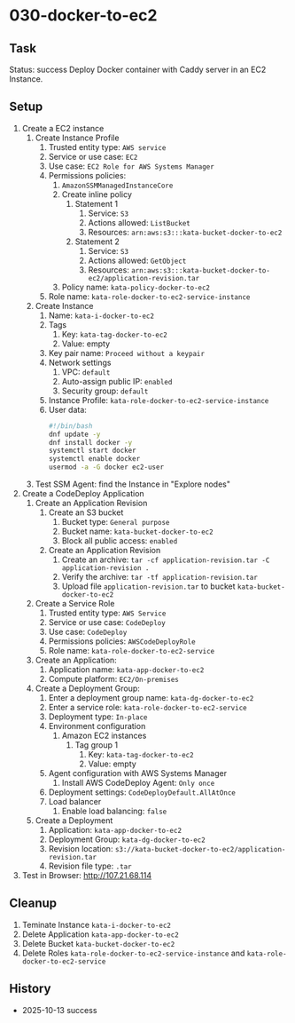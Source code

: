 # 030-docker-to-ec2


## Task
Status: success
Deploy Docker container with Caddy server in an EC2 Instance.

## Setup
1. Create a EC2 instance
	1. Create Instance Profile
		1. Trusted entity type: `AWS service`
		2. Service or use case: `EC2`
		3. Use case: `EC2 Role for AWS Systems Manager`
		4. Permissions policies: 
			1. `AmazonSSMManagedInstanceCore`
			2. Create inline policy
				1. Statement 1
					1. Service: `S3`
					2. Actions allowed: `ListBucket`
					3. Resources: `arn:aws:s3:::kata-bucket-docker-to-ec2`
				2. Statement 2
					1. Service: `S3`
					2. Actions allowed: `GetObject`
					3. Resources: `arn:aws:s3:::kata-bucket-docker-to-ec2/application-revision.tar`
			3. Policy name: `kata-policy-docker-to-ec2`
		5. Role name: `kata-role-docker-to-ec2-service-instance`
    2. Create Instance
    	1. Name: `kata-i-docker-to-ec2`
        2. Tags
			1. Key: `kata-tag-docker-to-ec2`
			2. Value: empty
    	3. Key pair name: `Proceed without a keypair`
    	4. Network settings
        	1. VPC: `default`
        	2. Auto-assign public IP: `enabled`
        	3. Security group: `default`
    	5. Instance Profile: `kata-role-docker-to-ec2-service-instance`
    	6. User data:
        	```bash
			#!/bin/bash
			dnf update -y
			dnf install docker -y
			systemctl start docker
			systemctl enable docker
			usermod -a -G docker ec2-user
        	```
	3. Test SSM Agent: find the Instance in "Explore nodes"
2. Create a CodeDeploy Application
	1. Create an Application Revision
		1. Create an S3 bucket
			1. Bucket type: `General purpose`
			2. Bucket name: `kata-bucket-docker-to-ec2`
			3. Block all public access: `enabled`
		2. Create an Application Revision
			1. Create an archive: `tar -cf application-revision.tar -C application-revision .`
			2. Verify the archive: `tar -tf application-revision.tar`
			3. Upload file `application-revision.tar` to bucket `kata-bucket-docker-to-ec2`
	2. Create a Service Role
		1. Trusted entity type: `AWS Service`
		2. Service or use case: `CodeDeploy`
		3. Use case: `CodeDeploy`
		4. Permissions policies: `AWSCodeDeployRole`
		5. Role name: `kata-role-docker-to-ec2-service`
	2. Create an Application:
		1. Application name: `kata-app-docker-to-ec2`
		2. Compute platform: `EC2/On-premises`
	3. Create a Deployment Group:
		1. Enter a deployment group name: `kata-dg-docker-to-ec2`
		2. Enter a service role: `kata-role-docker-to-ec2-service`
		3. Deployment type: `In-place`
		4. Environment configuration
			1. Amazon EC2 instances
				1. Tag group 1
					1. Key: `kata-tag-docker-to-ec2`
					2. Value: empty
		5. Agent configuration with AWS Systems Manager
			1. Install AWS CodeDeploy Agent: `Only once`
		6. Deployment settings: `CodeDeployDefault.AllAtOnce`
		7. Load balancer
			1. Enable load balancing: `false`
	4. Create a Deployment
		1. Application: `kata-app-docker-to-ec2`
		2. Deployment Group: `kata-dg-docker-to-ec2`
		3. Revision location: `s3://kata-bucket-docker-to-ec2/application-revision.tar`
		4. Revision file type: `.tar`
3. Test in Browser: http://107.21.68.114

## Cleanup
1. Teminate Instance `kata-i-docker-to-ec2`
2. Delete Application `kata-app-docker-to-ec2`
3. Delete Bucket `kata-bucket-docker-to-ec2`
4. Delete Roles `kata-role-docker-to-ec2-service-instance` and `kata-role-docker-to-ec2-service`

## History
- 2025-10-13 success
